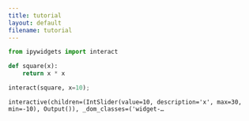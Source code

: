 ```yaml
---
title: tutorial
layout: default
filename: tutorial
---
```


```python
from ipywidgets import interact
```

```python
def square(x):
    return x * x
```

```python
interact(square, x=10);
```

    interactive(children=(IntSlider(value=10, description='x', max=30, min=-10), Output()), _dom_classes=('widget-…

